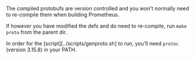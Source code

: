 The compiled protobufs are version controlled and you won't normally need to
re-compile them when building Prometheus.

If however you have modified the defs and do need to re-compile, run
`make proto` from the parent dir.

In order for the [script][../scripts/genproto.sh] to run, you'll need `protoc` (version 3.15.8) in
your PATH.

